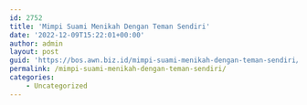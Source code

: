 ```yaml
---
id: 2752
title: 'Mimpi Suami Menikah Dengan Teman Sendiri'
date: '2022-12-09T15:22:01+00:00'
author: admin
layout: post
guid: 'https://bos.awn.biz.id/mimpi-suami-menikah-dengan-teman-sendiri/'
permalink: /mimpi-suami-menikah-dengan-teman-sendiri/
categories:
    - Uncategorized
---
```



